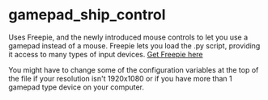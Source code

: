 # gamepad_ship_control

Uses Freepie, and the newly introduced mouse controls to let you use a gamepad instead of a mouse. 
Freepie lets you load the .py script, providing it access to many types of input devices. [Get Freepie here](https://andersmalmgren.github.io/FreePIE/)

You might have to change some of the configuration variables at the top of the file if your resolution isn't 1920x1080 or if you have more than 1 gamepad type device on your computer.